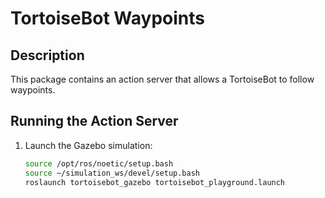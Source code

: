 # TortoiseBot Waypoints

## Description
This package contains an action server that allows a TortoiseBot to follow waypoints.

## Running the Action Server
1. Launch the Gazebo simulation:
   ```bash
   source /opt/ros/noetic/setup.bash
   source ~/simulation_ws/devel/setup.bash
   roslaunch tortoisebot_gazebo tortoisebot_playground.launch
